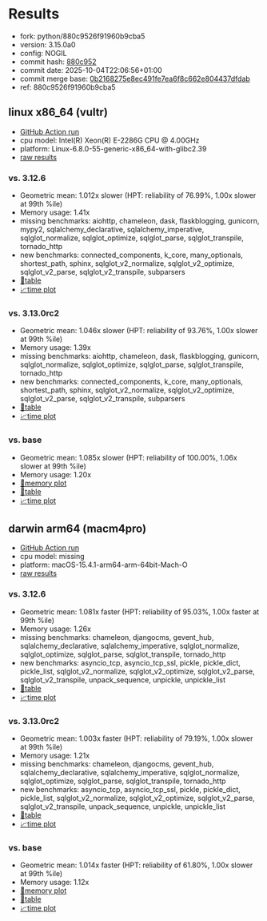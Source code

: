 # Results

- fork: python/880c9526f91960b9cba5
- version: 3.15.0a0
- config: NOGIL
- commit hash: [880c952](https://github.com/python/cpython/commit/880c952)
- commit date: 2025-10-04T22:06:56+01:00
- commit merge base: [0b2168275e8ec491fe7ea6f8c662e804437dfdab](https://github.com/python/cpython/commit/0b2168275e8ec491fe7ea6f8c662e804437dfdab)
- ref: 880c9526f91960b9cba5

## linux x86_64 (vultr)

- [GitHub Action run](https://github.com/facebookexperimental/free-threading-benchmarking/actions/runs/18251316313)
- cpu model: Intel(R) Xeon(R) E-2286G CPU @ 4.00GHz
- platform: Linux-6.8.0-55-generic-x86_64-with-glibc2.39
- [raw results](bm-20251004-vultr-x86_64-python-880c9526f91960b9cba5-3.15.0a0-880c952.json)

### vs. 3.12.6

- Geometric mean: 1.012x slower (HPT: reliability of 76.99%, 1.00x slower at 99th %ile)
- Memory usage: 1.41x
- missing benchmarks: aiohttp, chameleon, dask, flaskblogging, gunicorn, mypy2, sqlalchemy_declarative, sqlalchemy_imperative, sqlglot_normalize, sqlglot_optimize, sqlglot_parse, sqlglot_transpile, tornado_http
- new benchmarks: connected_components, k_core, many_optionals, shortest_path, sphinx, sqlglot_v2_normalize, sqlglot_v2_optimize, sqlglot_v2_parse, sqlglot_v2_transpile, subparsers
- [📄table](bm-20251004-vultr-x86_64-python-880c9526f91960b9cba5-3.15.0a0-880c952-vs-3.12.6.md)
- [📈time plot](bm-20251004-vultr-x86_64-python-880c9526f91960b9cba5-3.15.0a0-880c952-vs-3.12.6.svg)

### vs. 3.13.0rc2

- Geometric mean: 1.046x slower (HPT: reliability of 93.76%, 1.00x slower at 99th %ile)
- Memory usage: 1.39x
- missing benchmarks: aiohttp, chameleon, dask, flaskblogging, gunicorn, sqlglot_normalize, sqlglot_optimize, sqlglot_parse, sqlglot_transpile, tornado_http
- new benchmarks: connected_components, k_core, many_optionals, shortest_path, sphinx, sqlglot_v2_normalize, sqlglot_v2_optimize, sqlglot_v2_parse, sqlglot_v2_transpile, subparsers
- [📄table](bm-20251004-vultr-x86_64-python-880c9526f91960b9cba5-3.15.0a0-880c952-vs-3.13.0rc2.md)
- [📈time plot](bm-20251004-vultr-x86_64-python-880c9526f91960b9cba5-3.15.0a0-880c952-vs-3.13.0rc2.svg)

### vs. base

- Geometric mean: 1.085x slower (HPT: reliability of 100.00%, 1.06x slower at 99th %ile)
- Memory usage: 1.20x
- [🧠memory plot](bm-20251004-vultr-x86_64-python-880c9526f91960b9cba5-3.15.0a0-880c952-vs-base-mem.svg)
- [📄table](bm-20251004-vultr-x86_64-python-880c9526f91960b9cba5-3.15.0a0-880c952-vs-base.md)
- [📈time plot](bm-20251004-vultr-x86_64-python-880c9526f91960b9cba5-3.15.0a0-880c952-vs-base.svg)

## darwin arm64 (macm4pro)

- [GitHub Action run](https://github.com/facebookexperimental/free-threading-benchmarking/actions/runs/18251316313)
- cpu model: missing
- platform: macOS-15.4.1-arm64-arm-64bit-Mach-O
- [raw results](bm-20251004-macm4pro-arm64-python-880c9526f91960b9cba5-3.15.0a0-880c952.json)

### vs. 3.12.6

- Geometric mean: 1.081x faster (HPT: reliability of 95.03%, 1.00x faster at 99th %ile)
- Memory usage: 1.26x
- missing benchmarks: chameleon, djangocms, gevent_hub, sqlalchemy_declarative, sqlalchemy_imperative, sqlglot_normalize, sqlglot_optimize, sqlglot_parse, sqlglot_transpile, tornado_http
- new benchmarks: asyncio_tcp, asyncio_tcp_ssl, pickle, pickle_dict, pickle_list, sqlglot_v2_normalize, sqlglot_v2_optimize, sqlglot_v2_parse, sqlglot_v2_transpile, unpack_sequence, unpickle, unpickle_list
- [📄table](bm-20251004-macm4pro-arm64-python-880c9526f91960b9cba5-3.15.0a0-880c952-vs-3.12.6.md)
- [📈time plot](bm-20251004-macm4pro-arm64-python-880c9526f91960b9cba5-3.15.0a0-880c952-vs-3.12.6.svg)

### vs. 3.13.0rc2

- Geometric mean: 1.003x faster (HPT: reliability of 79.19%, 1.00x slower at 99th %ile)
- Memory usage: 1.21x
- missing benchmarks: chameleon, djangocms, gevent_hub, sqlalchemy_declarative, sqlalchemy_imperative, sqlglot_normalize, sqlglot_optimize, sqlglot_parse, sqlglot_transpile, tornado_http
- new benchmarks: asyncio_tcp, asyncio_tcp_ssl, pickle, pickle_dict, pickle_list, sqlglot_v2_normalize, sqlglot_v2_optimize, sqlglot_v2_parse, sqlglot_v2_transpile, unpack_sequence, unpickle, unpickle_list
- [📄table](bm-20251004-macm4pro-arm64-python-880c9526f91960b9cba5-3.15.0a0-880c952-vs-3.13.0rc2.md)
- [📈time plot](bm-20251004-macm4pro-arm64-python-880c9526f91960b9cba5-3.15.0a0-880c952-vs-3.13.0rc2.svg)

### vs. base

- Geometric mean: 1.014x faster (HPT: reliability of 61.80%, 1.00x slower at 99th %ile)
- Memory usage: 1.12x
- [🧠memory plot](bm-20251004-macm4pro-arm64-python-880c9526f91960b9cba5-3.15.0a0-880c952-vs-base-mem.svg)
- [📄table](bm-20251004-macm4pro-arm64-python-880c9526f91960b9cba5-3.15.0a0-880c952-vs-base.md)
- [📈time plot](bm-20251004-macm4pro-arm64-python-880c9526f91960b9cba5-3.15.0a0-880c952-vs-base.svg)

